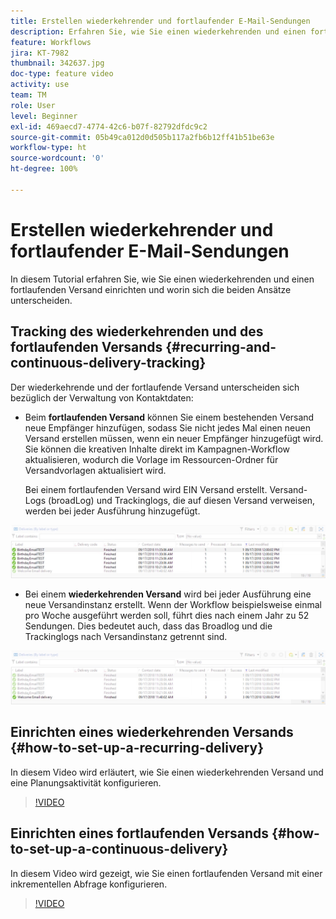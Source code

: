 ```yaml
---
title: Erstellen wiederkehrender und fortlaufender E-Mail-Sendungen
description: Erfahren Sie, wie Sie einen wiederkehrenden und einen fortlaufenden Versand einrichten und worin sich die beiden Ansätze unterscheiden.
feature: Workflows
jira: KT-7982
thumbnail: 342637.jpg
doc-type: feature video
activity: use
team: TM
role: User
level: Beginner
exl-id: 469aecd7-4774-42c6-b07f-82792dfdc9c2
source-git-commit: 05b49ca012d0d505b117a2fb6b12ff41b51be63e
workflow-type: ht
source-wordcount: '0'
ht-degree: 100%

---
```


# Erstellen wiederkehrender und fortlaufender E-Mail-Sendungen

In diesem Tutorial erfahren Sie, wie Sie einen wiederkehrenden und einen fortlaufenden Versand einrichten und worin sich die beiden Ansätze unterscheiden.

## Tracking des wiederkehrenden und des fortlaufenden Versands {#recurring-and-continuous-delivery-tracking}

Der wiederkehrende und der fortlaufende Versand unterscheiden sich bezüglich der Verwaltung von Kontaktdaten:

* Beim **fortlaufenden Versand** können Sie einem bestehenden Versand neue Empfänger hinzufügen, sodass Sie nicht jedes Mal einen neuen Versand erstellen müssen, wenn ein neuer Empfänger hinzugefügt wird. Sie können die kreativen Inhalte direkt im Kampagnen-Workflow aktualisieren, wodurch die Vorlage im Ressourcen-Ordner für Versandvorlagen aktualisiert wird.

  Bei einem fortlaufenden Versand wird EIN Versand erstellt. Versand-Logs (broadLog) und Trackinglogs, die auf diesen Versand verweisen, werden bei jeder Ausführung hinzugefügt.

![Versand (fortlaufend)](/help/assets/delivery_continuous.jpg)

* Bei einem **wiederkehrenden Versand** wird bei jeder Ausführung eine neue Versandinstanz erstellt. Wenn der Workflow beispielsweise einmal pro Woche ausgeführt werden soll, führt dies nach einem Jahr zu 52 Sendungen. Dies bedeutet auch, dass das Broadlog und die Trackinglogs nach Versandinstanz getrennt sind.

![Wiederkehrender Versand](/help/assets/delivery_recurring.jpg)

## Einrichten eines wiederkehrenden Versands {#how-to-set-up-a-recurring-delivery}

In diesem Video wird erläutert, wie Sie einen wiederkehrenden Versand und eine Planungsaktivität konfigurieren.

>[!VIDEO](https://video.tv.adobe.com/v/342638?quality=12&learn=on)

## Einrichten eines fortlaufenden Versands {#how-to-set-up-a-continuous-delivery}

In diesem Video wird gezeigt, wie Sie einen fortlaufenden Versand mit einer inkrementellen Abfrage konfigurieren.

>[!VIDEO](https://video.tv.adobe.com/v/342637?quality=12&learn=on)
